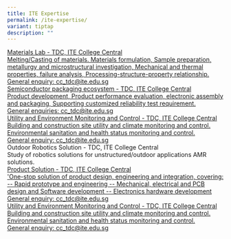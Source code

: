 ```yaml
---
title: ITE Expertise
permalink: /ite-expertise/
variant: tiptap
description: ""
---
```

<p></p>
<div class="isomer-card-grid"><a rel="noopener noreferrer nofollow" href="Mailto:cc_tdc@ite.edu.sg" class="isomer-card"><div class="isomer-card-body"><div class="isomer-card-title">Materials Lab - TDC, ITE College Central</div><div class="isomer-card-description">Melting/Casting of materials. Materials formulation, Sample preparation, metallurgy and microstructural investigation, Mechanical and thermal properties, failure analysis, Processing-structure-property relationship.</div><div class="isomer-card-link">General enquiry: cc_tdc@ite.edu.sg</div></div></a>
<a rel="noopener noreferrer nofollow" href="Mailto:cc_tdc@ite.edu.sg" class="isomer-card">
<div class="isomer-card-body">
<div class="isomer-card-title">Semiconductor packaging ecosystem - TDC, ITE College Central</div>
<div class="isomer-card-description">Product development, Product performance evaluation, electronic assembly
and packaging, Supporting customized reliability test requirement.</div>
<div class="isomer-card-link">General enquiries: cc_tdc@ite.edu.sg</div>
</div>
</a><a rel="noopener noreferrer nofollow" href="Mailto:cc_tdc@ite.edu.sg" class="isomer-card"><div class="isomer-card-body"><div class="isomer-card-title">Utility and Environment Monitoring and Control - TDC, ITE College Central</div><div class="isomer-card-description">Building and construction site utility and climate monitoring and control. Environmental sanitation and health status monitoring and control.</div><div class="isomer-card-link">General enquiry: cc_tdc@ite.edu.sg</div></div></a>
</div>
<div class="isomer-card-grid">
<div class="isomer-card">
<div class="isomer-card-body">
<div class="isomer-card-title">Outdoor Robotics Solution - TDC, ITE College Central</div>
<div class="isomer-card-description">Study of robotics solutions for unstructured/outdoor applications AMR
solutions.</div>
</div>
</div><a rel="noopener noreferrer nofollow" href="Mailto:cc_tdc@ite.edu.sg" class="isomer-card"><div class="isomer-card-body"><div class="isomer-card-title">Product Solution - TDC, ITE College Central</div><div class="isomer-card-description">'One-stop solution of product design, engineering and integration, covering: -- Rapid prototype and engineering -- Mechanical, electrical and PCB design and Software development -- Electronics hardware development</div><div class="isomer-card-link">General enquiry: cc_tdc@ite.edu.sg</div></div></a>
<a rel="noopener noreferrer nofollow" href="Mailto:cc_tdc@ite.edu.sg" class="isomer-card">
<div class="isomer-card-body">
<div class="isomer-card-title">Utility and Environment Monitoring and Control - TDC, ITE College Central</div>
<div class="isomer-card-description">Building and construction site utility and climate monitoring and control.
Environmental sanitation and health status monitoring and control.</div>
<div class="isomer-card-link">General enquiry: cc_tdc@ite.edu.sg</div>
</div>
</a>
</div>
<p></p>
